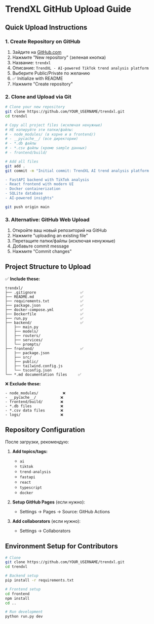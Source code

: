 # TrendXL GitHub Upload Guide

## Quick Upload Instructions

### 1. Create Repository on GitHub

1. Зайдите на [GitHub.com](https://github.com)
2. Нажмите "New repository" (зеленая кнопка)
3. Название: `trendxl`
4. Описание: `TrendXL - AI-powered TikTok trend analysis platform`
5. Выберите Public/Private по желанию
6. ✅ Initialize with README
7. Нажмите "Create repository"

### 2. Clone and Upload via Git

```bash
# Clone your new repository
git clone https://github.com/YOUR_USERNAME/trendxl.git
cd trendxl

# Copy all project files (исключая ненужные)
# НЕ копируйте эти папки/файлы:
# - node_modules/ (в корне и в frontend/)
# - __pycache__/ (все директории)
# - *.db файлы
# - *.csv файлы (кроме sample данных)
# - frontend/build/

# Add all files
git add .
git commit -m "Initial commit: TrendXL AI trend analysis platform

- FastAPI backend with TikTok analysis
- React frontend with modern UI
- Docker containerization
- SQLite database
- AI-powered insights"

git push origin main
```

### 3. Alternative: GitHub Web Upload

1. Откройте ваш новый репозиторий на GitHub
2. Нажмите "uploading an existing file"
3. Перетащите папки/файлы (исключая ненужные)
4. Добавьте commit message
5. Нажмите "Commit changes"

## Project Structure to Upload

✅ **Include these:**

```
trendxl/
├── .gitignore                    ✅
├── README.md                     ✅
├── requirements.txt              ✅
├── package.json                  ✅
├── docker-compose.yml            ✅
├── Dockerfile                    ✅
├── run.py                        ✅
├── backend/                      ✅
│   ├── main.py
│   ├── models/
│   ├── routers/
│   ├── services/
│   └── prompts/
├── frontend/                     ✅
│   ├── package.json
│   ├── src/
│   ├── public/
│   ├── tailwind.config.js
│   └── tsconfig.json
└── *.md documentation files     ✅
```

❌ **Exclude these:**

```
- node_modules/           ❌
- __pycache__/           ❌
- frontend/build/        ❌
- *.db files             ❌
- *.csv data files       ❌
- logs/                  ❌
```

## Repository Configuration

После загрузки, рекомендую:

1. **Add topics/tags:**

   - `ai`
   - `tiktok`
   - `trend-analysis`
   - `fastapi`
   - `react`
   - `typescript`
   - `docker`

2. **Setup GitHub Pages** (если нужно):

   - Settings → Pages → Source: GitHub Actions

3. **Add collaborators** (если нужно):
   - Settings → Collaborators

## Environment Setup for Contributors

```bash
# Clone
git clone https://github.com/YOUR_USERNAME/trendxl.git
cd trendxl

# Backend setup
pip install -r requirements.txt

# Frontend setup
cd frontend
npm install
cd ..

# Run development
python run.py dev
```
